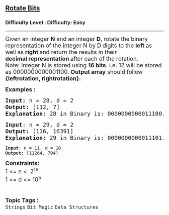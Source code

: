 <h2><a href="https://www.geeksforgeeks.org/problems/rotate-bits4524/1?page=1&status=unsolved&sprint=a663236c31453b969852f9ea22507634&sortBy=accuracy">Rotate Bits</a></h2><h3>Difficulty Level : Difficulty: Easy</h3><hr><div class="problems_problem_content__Xm_eO"><p><span style="font-size: 18px;">Given an integer <strong>N</strong> and an integer <strong>D</strong>, rotate the binary representation of the integer N by D<strong> </strong>digits to the <strong>left </strong>as well as <strong>right </strong>and return the results in their <strong>decimal&nbsp;representation </strong>after each of the rotation.<br>Note: Integer N is stored using <strong>16 bits</strong>. i.e. 12 will be stored as 0000</span><span style="font-size: 18px;">0000</span><span style="font-size: 18px;">0000</span><span style="font-size: 18px;">1100. <strong>Output array</strong> should follow <strong>{leftrotation, rightrotation}.</strong></span></p>
<p><span style="font-size: 18px;"><strong>Examples :</strong></span></p>
<pre><span style="font-size: 18px;"><strong>Input: </strong>n = 28, d = 2
<strong>Output: </strong>[112, 7]
<strong>Explanation</strong>: 28 in Binary is: 0000000000011100. Rotating left by 2 positions, it becomes 0000000001110000 = 112 (in decimal). Rotating right by 2 positions, it becomes 0000000000000111 = 7 (in decimal).</span>
</pre>
<pre><span style="font-size: 18px;"><strong>Input</strong>: n = 29, d = 2
<strong>Output:</strong> [116, 16391]
<strong>Explanation</strong>: 29 in Binary is: 0000000000011101. Rotating left by 2 positions, it becomes 0000000001110100 = 116 (in decimal). Rotating right by 2 positions, it becomes 010000000000111 = 16391 (in decimal).<br></span></pre>
<pre><strong>Input</strong>: n = 11, d = 10
<strong>Output:</strong> [11264, 704]</pre>
<p><strong style="font-size: 18px;">Constraints:<br></strong><span style="font-size: 18px;">1 &lt;= n &lt;&nbsp; 2<sup>16</sup><br>1 &lt;= d &lt;= 10<sup>5</sup></span></p></div><br><p><span style=font-size:18px><strong>Topic Tags : </strong><br><code>Strings</code>&nbsp;<code>Bit Magic</code>&nbsp;<code>Data Structures</code>&nbsp;